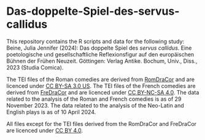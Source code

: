 # Das-doppelte-Spiel-des-servus-callidus
This repository contains the R scripts and data for the following study:  
Beine, Julia Jennifer (2024): Das doppelte Spiel des _servus callidus_. Eine poetologische und gesellschaftliche Reflexionsfigur auf den europäischen Bühnen der Frühen Neuzeit. Göttingen: Verlag Antike. Bochum, Univ., Diss., 2023 (Studia Comica).  

The TEI files of the Roman comedies are derived from [RomDraCor](https://dracor.org/rom) and are licenced under [CC BY-SA 3.0 US](https://creativecommons.org/licenses/by-sa/3.0/us/). The TEI files of the French comedies are derived from [FreDraCor](https://dracor.org/fre) and are licenced under [CC BY-NC-SA 4.0](https://creativecommons.org/licenses/by-nc-sa/4.0/). The data related to the analysis of the Roman and French comedies is as of 29 November 2023. The data related to the analysis of the Neo-Latin and English plays is as of 10 April 2024.  

All files except for the TEI files derived from the RomDraCor and FreDraCor are licenced under [CC BY 4.0](https://creativecommons.org/licenses/by/4.0/).
 
